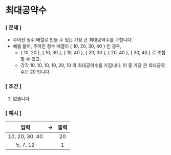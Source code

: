 # 최대공약수

### [ 문제 ]

- 주어진 정수 배열로 만들 수 있는 가장 큰 최대공약수를 구합니다.
- 예를 들어, 주어진 정수 배열이 { 10, 20, 30, 40 } 인 경우,
    - { 10, 20 }, { 10, 30 }, { 10, 40 }, { 20, 30 }, { 20, 40 }, { 30, 40 } 로 조합할 수 있고,
    - 각각 10, 10, 10, 10, 20, 10 의 최대공약수를 가집니다. 이 중 가장 큰 최대공약수는 20 입니다.

### [ 조건 ]

1. 없습니다.

### [ 예시 ]

|       입력       | -> | 출력 |
|:--------------:|----|:--:|
| 10, 20, 30, 40 |    | 20 |
|    5, 7, 12    |    | 1  |
